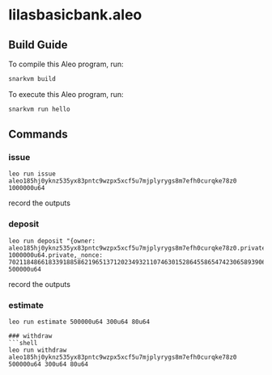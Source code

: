 # lilasbasicbank.aleo

## Build Guide

To compile this Aleo program, run:
```bash
snarkvm build
```

To execute this Aleo program, run:
```bash
snarkvm run hello
```

## Commands

### issue
```shell
leo run issue aleo185hj0yknz535yx83pntc9wzpx5xcf5u7mjplyrygs8m7efh0curqke78z0 1000000u64
```
record the outputs

### deposit
```shell
leo run deposit "{owner: aleo185hj0yknz535yx83pntc9wzpx5xcf5u7mjplyrygs8m7efh0curqke78z0.private,amount: 1000000u64.private,_nonce: 7021184866183391885862196513712023493211074630152864558654742306589390649218group.public}" 500000u64
```
record the outputs

### estimate
```shell
leo run estimate 500000u64 300u64 80u64

### withdraw
```shell
leo run withdraw aleo185hj0yknz535yx83pntc9wzpx5xcf5u7mjplyrygs8m7efh0curqke78z0 500000u64 300u64 80u64
```